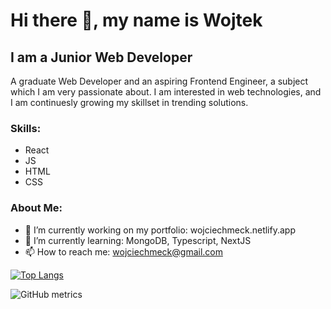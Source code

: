 # Hi there 👋, my name is Wojtek
## I am a Junior Web Developer
A graduate Web Developer and an aspiring Frontend Engineer, a
subject which I am very passionate about. I am interested in web
technologies, and I am continuesly growing my skillset in trending
solutions.

### Skills:
* React  
* JS
* HTML
* CSS
  
### About Me:
- 🔭 I’m currently working on my portfolio: wojciechmeck.netlify.app 
- 🌱 I’m currently learning: MongoDB, Typescript, NextJS 
- 📫 How to reach me: wojciechmeck@gmail.com

[![Top Langs](https://github-readme-stats.vercel.app/api/top-langs/?username=WMeck)](https://github.com/anuraghazra/github-readme-stats)

![GitHub metrics](https://metrics.lecoq.io/WMeck)  

  



